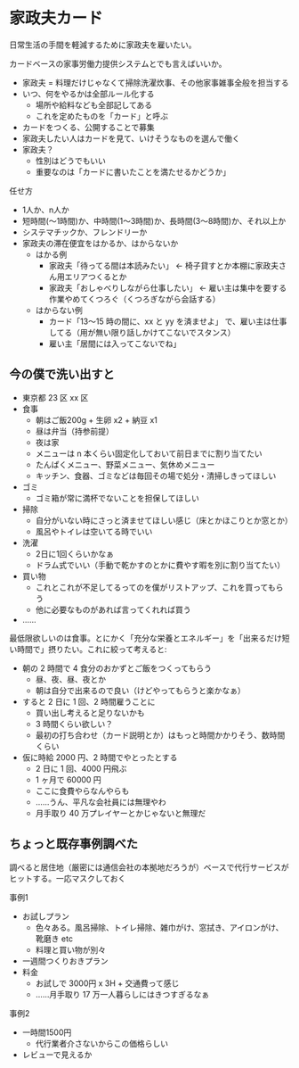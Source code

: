 # 家政夫カード
日常生活の手間を軽減するために家政夫を雇いたい。

カードベースの家事労働力提供システムとでも言えばいいか。

- 家政夫 = 料理だけじゃなくて掃除洗濯炊事、その他家事雑事全般を担当する
- いつ、何をやるかは全部ルール化する
  - 場所や給料なども全部記してある
  - これを定めたものを「カード」と呼ぶ
- カードをつくる、公開することで募集
- 家政夫したい人はカードを見て、いけそうなものを選んで働く
- 家政夫？
  - 性別はどうでもいい
  - 重要なのは「カードに書いたことを満たせるかどうか」

任せ方

- 1人か、n人か
- 短時間(～1時間)か、中時間(1～3時間)か、長時間(3～8時間)か、それ以上か
- システマチックか、フレンドリーか
- 家政夫の滞在便宜をはかるか、はからないか
  - はかる例
    - 家政夫「待ってる間は本読みたい」 ← 椅子貸すとか本棚に家政夫さん用エリアつくるとか
    - 家政夫「おしゃべりしながら仕事したい」 ← 雇い主は集中を要する作業やめてくつろぐ（くつろぎながら会話する）
  - はからない例
    - カード「13～15 時の間に、xx と yy を済ませよ」 で、雇い主は仕事してる（用が無い限り話しかけてこないでスタンス）
    - 雇い主「居間には入ってこないでね」

## 今の僕で洗い出すと
- 東京都 23 区 xx 区
- 食事
  - 朝はご飯200g + 生卵 x2 + 納豆 x1
  - 昼は弁当（持参前提）
  - 夜は家
  - メニューは n 本くらい固定化しておいて前日までに割り当てたい
  - たんぱくメニュー、野菜メニュー、気休めメニュー
  - キッチン、食器、ゴミなどは毎回その場で処分・清掃しきってほしい
- ゴミ
  - ゴミ箱が常に満杯でないことを担保してほしい
- 掃除
  - 自分がいない時にさっと済ませてほしい感じ（床とかほこりとか窓とか）
  - 風呂やトイレは空いてる時でいい
- 洗濯
  - 2日に1回くらいかなぁ
  - ドラム式でいい（手動で乾かすのとかに費やす暇を別に割り当てたい）
- 買い物
  - これとこれが不足してるってのを僕がリストアップ、これを買ってもらう
  - 他に必要なものがあれば言ってくれれば買う
- ……

最低限欲しいのは食事。とにかく「充分な栄養とエネルギー」を「出来るだけ短い時間で」摂りたい。これに絞って考えると:

- 朝の 2 時間で 4 食分のおかずとご飯をつくってもらう
  - 昼、夜、昼、夜とか
  - 朝は自分で出来るので良い（けどやってもらうと楽かなぁ）
- すると 2 日に 1 回、2 時間雇うことに
  - 買い出し考えると足りないかも
  - 3 時間くらい欲しい？
  - 最初の打ち合わせ（カード説明とか）はもっと時間かかりそう、数時間くらい
- 仮に時給 2000 円、2 時間でやとったとする
  - 2 日に 1 回、4000 円飛ぶ
  - 1 ヶ月で 60000 円
  - ここに食費やらなんやらも
  - ……うん、平凡な会社員には無理やわ
  - 月手取り 40 万プレイヤーとかじゃないと無理だ

## ちょっと既存事例調べた
調べると居住地（厳密には通信会社の本拠地だろうが）ベースで代行サービスがヒットする。一応マスクしておく

事例1

- お試しプラン
  - 色々ある。風呂掃除、トイレ掃除、雑巾がけ、窓拭き、アイロンがけ、靴磨き etc
  - 料理と買い物が別々
- 一週間つくりおきプラン
- 料金
  - お試しで 3000円 x 3H + 交通費って感じ
  - ……月手取り 17 万一人暮らしにはきつすぎるなぁ

事例2

- 一時間1500円
  - 代行業者介さないからこの価格らしい
- レビューで見えるか
